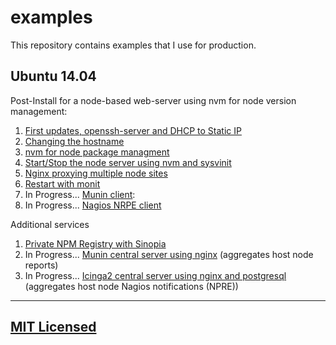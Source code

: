 # examples

This repository contains examples that I use for production.

## Ubuntu 14.04

Post-Install for a node-based web-server using nvm for node version management:

  1. [First updates, openssh-server and DHCP to Static IP](https://github.com/jpfluger/examples/blob/master/ubuntu-14.04/updates-ssh-static-ip.md)
  2. [Changing the hostname](https://github.com/jpfluger/examples/blob/master/ubuntu-14.04/changing-hostname.md)
  3. [nvm for node package managment](https://github.com/jpfluger/examples/blob/master/ubuntu-14.04/nvm-for-node-package-management.md)
  4. [Start/Stop the node server using nvm and sysvinit](https://github.com/jpfluger/examples/blob/master/ubuntu-14.04/sysvinit-and-nvm.md)
  5. [Nginx proxying multiple node sites](https://github.com/jpfluger/examples/blob/master/ubuntu-14.04/nginx-proxy.md)
  6. [Restart with monit](https://github.com/jpfluger/examples/blob/master/ubuntu-14.04/monit-restart.md)
  7. In Progress... [Munin client](https://github.com/jpfluger/examples/blob/master/ubuntu-14.04/munin-client.md):
  8. In Progress... [Nagios NRPE client](https://github.com/jpfluger/examples/blob/master/ubuntu-14.04/nagios-npre-client.md)

Additional services

  1. [Private NPM Registry with Sinopia](https://github.com/jpfluger/examples/blob/master/ubuntu-14.04/sinopia.md)
  2. In Progress... [Munin central server using nginx](https://github.com/jpfluger/examples/blob/master/ubuntu-14.04/munin-server.md) (aggregates host node reports)
  3. In Progress... [Icinga2 central server using nginx and postgresql](https://github.com/jpfluger/examples/blob/master/ubuntu-14.04/icinga2-server.md)  (aggregates host node Nagios notifications (NPRE))

---

## [MIT Licensed](LICENSE)
